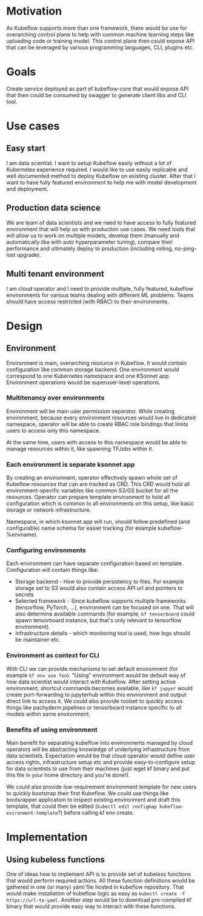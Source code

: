 
# Motivation
As Kubeflow supports more than one framework, there would be use for overarching control plane to help with common machine learning
steps like uploading code or training model. This control plane then could expose API that can be leveraged by various programming languages, CLI,
plugins etc.

# Goals
Create service deployed as part of kubeflow-core that would expose API that then could be consumed by swagger to generate client libs and CLI tool.

# Use cases

## Easy start

I am data scientist. I want to setup Kubeflow easily without a lot of Kubernetes experience required. I would like to use easily replicable and well documented method to deploy Kubeflow on existing cluster. After that I want to have fully featured environment to help me with model development and deployment.

## Production data science

We are team of data scientists and we need to have access to fully featured environment that will help us with production use cases. We need tools that will allow us to work on multiple models, develop them (manually and automatically like with auto hyperparameter tuning), compare their performance and ultimately deploy to production (including rolling, no-ping-lost upgrade).

## Multi tenant environment

I am cloud operator and I need to provide multiple, fully featured, kubeflow environments for various teams dealing with different ML problems. Teams should have access restricted (with RBAC) to their environments.

# Design

## Environment

Environment is main, overarching resource in Kubeflow. It would contain configuration like common storage backend. One environment would correspond to one Kubernetes namespace and one KSonnet app. Environment operations would be superuser-level operations.

### Multitenancy over environments

Environment will be main user permission separator. While creating environment, because every environment resources would live in dedicated namespace, operator will be able to create RBAC role bindings that limits users to access only this namespace.

At the same time, users with access to this namespace would be able to manage resources within it, like spawning TFJobs within it.

### Each environment is separate ksonnet app

By creating an environment, operator effectively spawn whole set of Kubeflow resources that can are tracked as CRD. This CRD would hold all environment-specific variables like common S3/GS bucket for all the resources. Operator can prepare template environment to hold all configuration which is common to all environments on this setup, like basic storage or network infrastructure.

Namespace, in which ksonnet app will run, should follow predefined (and configurable) name schema for easier tracking (for example kubeflow-%envname).

### Configuring environments

Each environment can have separate configuration based on template. Configuration will contain things like:
* Storage backend - How to provide persistency to files. For example storage set to S3 would also contain access API url and pointers to secrets
* Selected framework - Since kubeflow supports multiple frameworks (tensorflow, PyTorch, ...), environment can be focused on one. That will also determine available commands (for example, `kf tensorboard` could spawn tensorboard instance, but that's only relevant to tensorflow environment).
* Infrastructure details - which monitoring tool is used, how logs should be maintainer etc.

### Environment as context for CLI

With CLI we can provide mechanisms to set default environment (for example `kf env use foo`). "Using" environment would be default way of how data scientist would interact with Kubeflow.
After setting active environment, shortcut commands becomes available, like `kf jupyer` would create port-forwarding to jupyterhub within this environment and output direct link to access it.
We could also provide toolset to quickly access things like pachyderm pipelines or tensorboard instance specific to all models within same environment.

### Benefits of using environment

Main benefit for separating kubeflow into environments managed by cloud operators will be abstracting knowledge of underlying infrastructure from data scientists. Expectation would be that cloud operator would define user access rights, infrastructure setup etc and provide easy-to-configure setup for data scientists to use from their machines (just wget kf binary and put this file in your home directory and you're done!).

We could also provide low-requirement environment template for new users to quickly bootstrap their first Kubeflow. We could use things like bootsrapper application to inspect existing environment and draft this template, that could then be edited (`kubectl edit configmap kubeflow-evironment-template`?) before calling kf env create.

# Implementation

## Using kubeless functions

One of ideas how to implement API is to provide set of kubeless functions that would perform required actions. All these function definitions would be gathered in one (or many) yaml file hosted in kubeflow repository. That would make installation of kubeflow logic as easy as `kubectl create -f https://url-to-yaml`. Another step would be to download pre-compiled kf binary that would provide easy way to interact with these functions.
